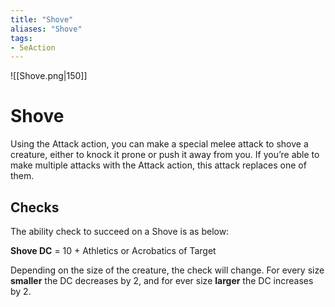 ```yaml
---
title: "Shove"
aliases: "Shove"
tags:
- 5eAction
---
```

![[Shove.png|150]]
# Shove

Using the Attack action, you can make a special melee attack to shove a creature, either to knock it prone or push it away from you. If you’re able to make multiple attacks with the Attack action, this attack replaces one of them.

## Checks
The ability check to succeed on a Shove is as below:

**Shove DC** = 10 + Athletics or Acrobatics of Target

Depending on the size of the creature, the check will change. For every size **smaller** the DC decreases by 2, and for ever size **larger** the DC increases by 2.
